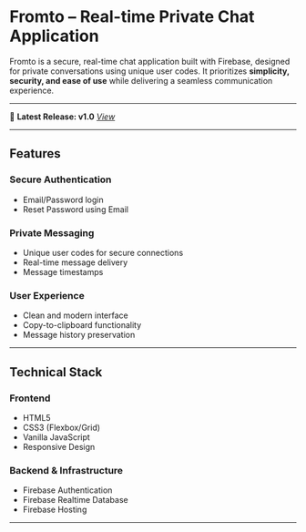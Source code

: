 # Fromto – Real-time Private Chat Application  

Fromto is a secure, real-time chat application built with Firebase, designed for private conversations using unique user codes. It prioritizes **simplicity, security, and ease of use** while delivering a seamless communication experience.  

---

📌 **Latest Release: v1.0**     <a href="https://kartikbansode.github.io/Fromto/public/">*View*</a>

---
## Features  

###  Secure Authentication  
- Email/Password login  
- Reset Password using Email  

###  Private Messaging  
- Unique user codes for secure connections  
- Real-time message delivery  
- Message timestamps  

###  User Experience  
- Clean and modern interface  
- Copy-to-clipboard functionality  
- Message history preservation  

---

## Technical Stack  

###  Frontend  
- HTML5  
- CSS3 (Flexbox/Grid)  
- Vanilla JavaScript  
- Responsive Design  

###  Backend & Infrastructure  
- Firebase Authentication  
- Firebase Realtime Database  
- Firebase Hosting  

---

